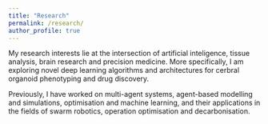 ```yaml
---
title: "Research"
permalink: /research/
author_profile: true
---
```

My research interests lie at the intersection of artificial inteligence, tissue analysis, brain research and precision medicine. More specifically, I am exploring novel deep learning algorithms and architectures for cerbral organoid phenotyping and drug discovery.

Previously, I have worked on multi-agent systems, agent-based modelling and simulations, optimisation and machine learning, and their applications in the fields of swarm robotics, operation optimisation and decarbonisation.
